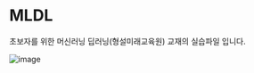 # MLDL

초보자를 위한 머신러닝 딥러닝(형설미래교육원) 교재의 실습파일 입니다.

![image](https://user-images.githubusercontent.com/66316315/133182620-35a34a66-46d2-4223-9bee-99cdd9498510.png)
